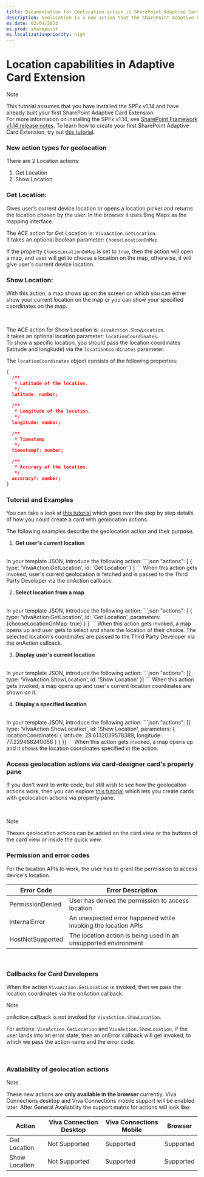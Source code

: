 ```yaml
---
title: Documentation for Geolocation action in SharePoint Adaptive Card Extension
description: Geolocation is a new action that the SharePoint Adaptive Card Extension framework supports, which enables third party developers to come up with their location specific scenarios.
ms.date: 03/04/2022
ms.prod: sharepoint
ms.localizationpriority: high
---
```

# Location capabilities in Adaptive Card Extension

> [!NOTE]
> This tutorial assumes that you have installed the SPFx v1.14 and have already built your first SharePoint Adaptive Card Extension.<br/>
> For more information on installing the SPFx v1.14, see [SharePoint Framework v1.14 release notes](../../../../release-1.14.md).
> To learn how to create your first SharePoint Adaptive Card Extension, try out [this tutorial](../../../get-started/build-first-sharepoint-adaptive-card-extension.md).

### New action types for geolocation

There are 2 Location actions:
1. Get Location
2. Show Location

### Get Location:
Gives user’s current device location or opens a location picker and returns the location chosen by the user. In the browser it uses Bing Maps as the mapping interface.

The ACE action for Get Location is: `VivaAction.GetLocation`. <br/>
It takes an optional boolean parameter: `ChooseLocationOnMap`.

If the property `ChooseLocationOnMap` is set to `true`, then the action will open a map, and user will get to choose a location on the map, otherwise, it will give user's current device location.

### Show Location:
With this action, a map shows up on the screen on which you can either show your current location on the map or you can show your specified coordinates on the map.

<br/>

The ACE action for Show Location is: `VivaAction.ShowLocation`. <br/>
It takes an optional location parameter: `locationCoordinates`. <br/>
To show a specific location, you should pass the location coordinates (latitude and longitude) via the `locationCoordinates` parameter. <br/>

The `locationCoordinates` object consists of the following properties:
```json
{
  /**
   * Latitude of the location.
   */
  latitude: number;

  /**
   * Longitude of the location.
   */
  longitude: number;

  /**
   * Timestamp
   */
  timestamp?: number;

  /**
   * Accuracy of the location.
   */
  accuracy?: number;
}
```

### Tutorial and Examples
You can take a look at [this tutorial](./GeolocationTutorial.md) which goes over the step by step details of how you could create a card with geolocation actions.

The following examples describe the geolocation action and their purpose.

1. <b> Get user's current location </b>
<br/>
In your template JSON, introduce the following action:
    ```json
       "actions": [
          {
            type: 'VivaAction.GetLocation',
            id: 'Get Location'
          }
        ]
    ```
    When this action gets invoked, user's current geolocation is fetched and is passed to the Third Party Developer via the onAction callback.

2. <b> Select location from a map </b>
<br/>
In your template JSON, introduce the following action:
    ```json
       "actions": [
          {
            type: 'VivaAction.GetLocation',
            id: 'Get Location',
            parameters: {chooseLocationOnMap: true}
          }
        ]
    ```
    When this action gets invoked, a map opens up and user gets to select and share the location of their choice. The selected location's coordinates are passed to the Third Party Developer via the onAction callback.

3. <b> Display user's current location </b>
<br/>
In your template JSON, introduce the following action:
    ```json
       "actions": [{
          type: 'VivaAction.ShowLocation',
          id: 'Show Location'
        }]
    ```
    When this action gets invoked, a map opens up and user's current location coordinates are shown on it.

4. <b> Display a specified location </b>
<br/>
In your template JSON, introduce the following action:
    ```json
       "actions": [{
          type: 'VivaAction.ShowLocation',
          id: 'Show Location',
          parameters: {
            locationCoordinates: {
              latitude: 28.6132039578389,
              longitude: 77.229488240066
            }
          }
        }]
    ```
    When this action gets invoked, a map opens up and it shows the location coordinates specified in the action.

### Access geolocation actions via card-designer card's property pane
If you don't want to write code, but still wish to see how the geolocation actions work, then you can explore [this tutorial](./GeolocationPropertyPane.md) which lets you create cards with geolocation actions via property pane.

<br/>

> [!NOTE]
> Theses geolocation actions can be added on the card view or the buttons of the card view or inside the quick view.

### Permission and error codes
For the location APIs to work, the user has to grant the permission to access device's location.


  Error Code        | Error Description
  ----------------- | ------------------
  PermissionDenied  | User has denied the permission to access location
  InternalError     | An unexpected error happened while invoking the location APIs
  HostNotSupported  | The location action is being used in an unsupported environment
<br/>


### Callbacks for Card Developers
When the action `VivaAction.GetLocation` is invoked, then we pass the location coordinates via the onAction callback.
> [!NOTE]
> onAction callback is not invoked for `VivaAction.ShowLocation`.

For actions: `VivaAction.GetLocation` and `VivaAction.ShowLocation`, if the user lands into an error state, then an onError callback will get invoked, to which we pass the action name and the error code.

<br/>

### Availability of geolocation actions

> [!NOTE]
> These new actions are **only available in the browser** currently. Viva Connections desktop and Viva Connections mobile support will be enabled later.
After General Availability the support matrix for actions will look like:

  Action       | Viva Connection Desktop | Viva Connections Mobile | Browser
  ------------- | ------------- | ------------- | -------------
  Get Location  | Not Supported | Supported | Supported
  Show Location | Not Supported | Supported | Supported
